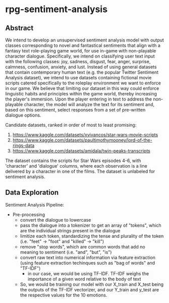 # rpg-sentiment-analysis

## Abstract
We intend to develop an unsupervised sentiment analysis model with output classes corresponding to novel and fantastical sentiments that align with a fantasy text role-playing game world, for use in-game with non-playable character dialogue. Specifically, we intend on classifying user text input with the following classes: joy, sadness, disgust, fear, anger, surprise, calmness, confusion, anxiety, and lust. Instead of using general datasets that contain contemporary human text (e.g. the popular Twitter Sentiment Analysis dataset), we intend to use datasets containing fictional movie scripts catered specifically to the roleplay environment we want to enforce in our game. We believe that limiting our dataset in this way could enforce linguistic habits and principles within the game world, thereby increasing the player's immersion. Upon the player entering in text to address the non-playable character, the model will analyze the text for its sentiment and, based on this sentiment, select responses from a set of pre-written dialogue options.

Candidate datasets, ranked in order of most to least promising:

1. https://www.kaggle.com/datasets/xvivancos/star-wars-movie-scripts
2. https://www.kaggle.com/datasets/paultimothymooney/lord-of-the-rings-data
3. https://www.kaggle.com/datasets/amidala/twin-peaks-transcripts

The dataset contains the scripts for Star Wars episodes 4-6, with 'character' and 'dialogue' columns, where each observation is a line delivered by a character in one of the films. The dataset is unlabeled for sentiment analysis. 

## Data Exploration
Sentiment Analysis Pipeline:
- Pre-processing
  - convert the dialogue to lowercase
  - pass the dialogue into a tokenizer to get an array of "tokens", which are the individual strings present in the dialogue
  - limitize each token, standardizing the tense and plurality of the token (i.e. "feet" -> "foot" and "killed" -> "kill")
  - remove "stop words", which are common words that add no meaning to sentiment (i.e. "and", "but", "is")
  - convert raw text into numerical information via feature extraction (using feature extraction techinques such as "bag of words" and "TF-IDF")
    - in our case, we would be using TF-IDF. TF-IDF weighs the importance of a given word relative to the body of text
  - So, we would be training our model with our X_train and X_test being the outputs of the TF-IDF vectorizer, and our Y_train and y_test are the respective values for the 10 emotions.
